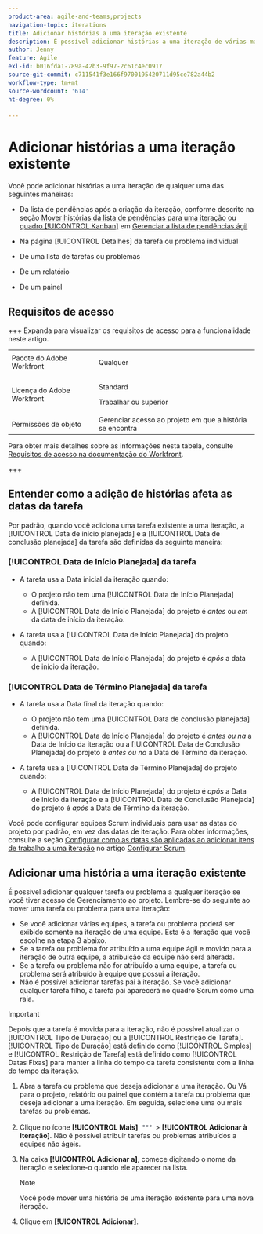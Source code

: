 ```yaml
---
product-area: agile-and-teams;projects
navigation-topic: iterations
title: Adicionar histórias a uma iteração existente
description: É possível adicionar histórias a uma iteração de várias maneiras.
author: Jenny
feature: Agile
exl-id: b016fda1-789a-42b3-9f97-2c61c4ec0917
source-git-commit: c711541f3e166f9700195420711d95ce782a44b2
workflow-type: tm+mt
source-wordcount: '614'
ht-degree: 0%

---
```


# Adicionar histórias a uma iteração existente

Você pode adicionar histórias a uma iteração de qualquer uma das seguintes maneiras:

* Da lista de pendências após a criação da iteração, conforme descrito na seção [Mover histórias da lista de pendências para uma iteração ou quadro [!UICONTROL Kanban]](../../../agile/work-in-an-agile-environment/manage-the-agile-backlog.md#move-stories-from-the-backlog-to-an-iteration-or--board) em [Gerenciar a lista de pendências ágil](../../../agile/work-in-an-agile-environment/manage-the-agile-backlog.md)

* Na página [!UICONTROL Detalhes] da tarefa ou problema individual
* De uma lista de tarefas ou problemas
* De um relatório
* De um painel

## Requisitos de acesso

+++ Expanda para visualizar os requisitos de acesso para a funcionalidade neste artigo.

<table style="table-layout:auto"> 
 <tbody> 
  <tr> 
   <td role="rowheader">Pacote do Adobe Workfront</td> 
   <td> <p>Qualquer</p> </td> 
  </tr> 
  <tr> 
   <td role="rowheader">Licença do Adobe Workfront</td> 
   <td> <p>Standard</p> 
   <p>Trabalhar ou superior</p> </td> 
  </tr>
   <tr> 
   <td role="rowheader">Permissões de objeto</td> 
   <td>Gerenciar acesso ao projeto em que a história se encontra </td> 
  </tr>
 </tbody> 
</table>

Para obter mais detalhes sobre as informações nesta tabela, consulte [Requisitos de acesso na documentação do Workfront](/help/quicksilver/administration-and-setup/add-users/access-levels-and-object-permissions/access-level-requirements-in-documentation.md).

+++

## Entender como a adição de histórias afeta as datas da tarefa

Por padrão, quando você adiciona uma tarefa existente a uma iteração, a [!UICONTROL Data de início planejada] e a [!UICONTROL Data de conclusão planejada] da tarefa são definidas da seguinte maneira:

### [!UICONTROL Data de Início Planejada] da tarefa

* A tarefa usa a Data inicial da iteração quando:

   * O projeto não tem uma [!UICONTROL Data de Início Planejada] definida.
   * A [!UICONTROL Data de Início Planejada] do projeto é *antes* ou *em* da data de início da iteração.

* A tarefa usa a [!UICONTROL Data de Início Planejada] do projeto quando:

   * A [!UICONTROL Data de Início Planejada] do projeto é *após* a data de início da iteração.

### [!UICONTROL Data de Término Planejada] da tarefa

* A tarefa usa a Data final da iteração quando:

   * O projeto não tem uma [!UICONTROL Data de conclusão planejada] definida.
   * A [!UICONTROL Data de Início Planejada] do projeto é *antes ou na* a Data de Início da iteração ou a [!UICONTROL Data de Conclusão Planejada] do projeto é *antes ou na* a Data de Término da iteração.

* A tarefa usa a [!UICONTROL Data de Término Planejada] do projeto quando:

   * A [!UICONTROL Data de Início Planejada] do projeto é *após* a Data de Início da iteração e a [!UICONTROL Data de Conclusão Planejada] do projeto é *após* a Data de Término da iteração.

Você pode configurar equipes Scrum individuais para usar as datas do projeto por padrão, em vez das datas de iteração. Para obter informações, consulte a seção [Configurar como as datas são aplicadas ao adicionar itens de trabalho a uma iteração](../../../agile/get-started-with-agile-in-workfront/configure-scrum.md#configure-how-dates-are-applied-when-adding-work-items-to-an-iteration) no artigo [Configurar Scrum](../../../agile/get-started-with-agile-in-workfront/configure-scrum.md).

## Adicionar uma história a uma iteração existente

É possível adicionar qualquer tarefa ou problema a qualquer iteração se você tiver acesso de Gerenciamento ao projeto. Lembre-se do seguinte ao mover uma tarefa ou problema para uma iteração:

* Se você adicionar várias equipes, a tarefa ou problema poderá ser exibido somente na iteração de uma equipe. Esta é a iteração que você escolhe na etapa 3 abaixo.
* Se a tarefa ou problema for atribuído a uma equipe ágil e movido para a iteração de outra equipe, a atribuição da equipe não será alterada.
* Se a tarefa ou problema não for atribuído a uma equipe, a tarefa ou problema será atribuído à equipe que possui a iteração.
* Não é possível adicionar tarefas pai à iteração. Se você adicionar qualquer tarefa filho, a tarefa pai aparecerá no quadro Scrum como uma raia.

>[!IMPORTANT]
>
>Depois que a tarefa é movida para a iteração, não é possível atualizar o [!UICONTROL Tipo de Duração] ou a [!UICONTROL Restrição de Tarefa]. [!UICONTROL Tipo de Duração] está definido como [!UICONTROL Simples] e [!UICONTROL Restrição de Tarefa] está definido como [!UICONTROL Datas Fixas] para manter a linha do tempo da tarefa consistente com a linha do tempo da iteração.

1. Abra a tarefa ou problema que deseja adicionar a uma iteração.
Ou
Vá para o projeto, relatório ou painel que contém a tarefa ou problema que deseja adicionar a uma iteração. Em seguida, selecione uma ou mais tarefas ou problemas.

1. Clique no ícone **[!UICONTROL Mais]** ![Mais](assets/more-icon.png) > **[!UICONTROL Adicionar à Iteração]**.
Não é possível atribuir tarefas ou problemas atribuídos a equipes não ágeis.

1. Na caixa **[!UICONTROL Adicionar a]**, comece digitando o nome da iteração e selecione-o quando ele aparecer na lista.

   >[!NOTE]
   >
   >Você pode mover uma história de uma iteração existente para uma nova iteração.

1. Clique em **[!UICONTROL Adicionar]**.
